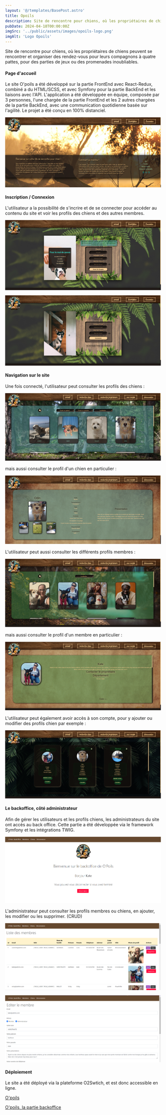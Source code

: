 ```yaml
---
layout: '@/templates/BasePost.astro'
title: Opoils
description: Site de rencontre pour chiens, où les propriétaires de chiens peuvent se rencontrer et organiser des rendez-vous pour leurs compagnons à quatre pattes, pour des parties de jeux ou des promenades inoubliables.
pubDate: 2024-04-18T00:00:00Z
imgSrc: '../public/assets/images/opoils-logo.png'
imgAlt: 'Logo Opoils'
---
```


Site de rencontre pour chiens, où les propriétaires de chiens peuvent se rencontrer et organiser des rendez-vous pour leurs compagnons à quatre pattes, pour des parties de jeux ou des promenades inoubliables.

#### Page d'accueil

Le site O'poils a été développé sur la partie FrontEnd avec React-Redux, combiné a du HTML/SCSS, et avec Symfony pour la partie BackEnd et les liaisons avec l'API. L'application a été développée en équipe, composée par 3 personnes, l'une chargée de la partie FrontEnd et les 2 autres chargées de la partie BackEnd, avec une communication quotidienne basée sur l'agilité. Le projet a été conçu en 100% distanciel. 

![alt text](../../public/assets/images/opoils/opoils-home.png 'Opoils Homepage')

#### Inscription / Connexion

L'utilisateur a la possibilité de s'incrire et de se connecter pour accéder au contenu du site et voir les profils des chiens et des autres membres. 

![alt text](../../public/assets/images/opoils/opoils-signin.png 'Opoils Signin')

![alt text](../../public/assets/images/opoils/opoils-login.png 'Opoils Login')


#### Navigation sur le site

Une fois connecté, l'utilisateur peut consulter les profils des chiens : 

![alt text](../../public/assets/images/opoils/opoils-dogs-page.png 'Opoils Dogs Page')

mais aussi consulter le profil d'un chien en particulier :

![alt text](../../public/assets/images/opoils/opoils-dog-profile.png 'Opoils Dog Profile')

L'utilisateur peut aussi consulter les différents profils membres :

![alt text](../../public/assets/images/opoils/opoils-members-page.png 'Opoils Members Page')

mais aussi consulter le profil d'un membre en particulier :

![alt text](../../public/assets/images/opoils/opoils-member-profile.png 'Opoils Member Profile')

L'utilisateur peut également avoir accès à son compte, pour y ajouter ou modifier des profils chien par exemple :

![alt text](../../public/assets/images/opoils/opoils-myaccount.png 'Opoils My Account')

#### Le backoffice, côté administrateur 

Afin de gérer les utilisateurs et les profils chiens, les administrateurs du site ont accès au back office. Cette partie a été développée via le framework Symfony et les intégrations TWIG.

![alt text](../../public/assets/images/opoils/opoils-back-home.png 'Opoils Backoffice homepage')

L'administrateur peut consulter les profils membres ou chiens, en ajouter, les modifier ou les supprimer. (CRUD)

![alt text](../../public/assets/images/opoils/opoils-back-members.png 'Opoils Backoffice members page')

![alt text](../../public/assets/images/opoils/opoils-back-edit.png 'Opoils Backoffice edit')

#### Déploiement

Le site a été déployé via la plateforme O2Swtich, et est donc accessible en ligne. 

[O'poils](https://opoilsfront.swisscreaweb.com/ "O'poils")

[O'poils, la partie backoffice](https://opoils.swisscreaweb.com/ "O'poils")


